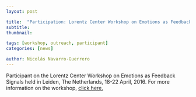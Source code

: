 ```yaml
---
layout: post

title:  "Participation: Lorentz Center Workshop on Emotions as Feedback Signals"
subtitle: 
thumbnail: 

tags: [workshop, outreach, participant]
categories: [news]

author: Nicolás Navarro-Guerrero
---
```


Participant on the Lorentz Center Workshop on Emotions as Feedback Signals held in Leiden, The Netherlands, 18-22 April, 2016. For more information on the workshop, <a href="https://www.lorentzcenter.nl/lc/web/2016/794/info.php3?wsid=794" target="_blank">click here.</a>

<!--more-->

